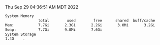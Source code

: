 Thu Sep 29 04:36:51 AM MDT 2022
```bash
System Memory
               total        used        free      shared  buff/cache   available
Mem:           7.7Gi       2.3Gi       2.2Gi       3.0Mi       3.2Gi       5.1Gi
Swap:          7.7Gi       9.0Mi       7.6Gi
System Storage
1.4G	.
```
```bash
